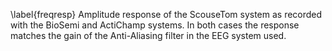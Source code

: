 \label{freqresp} Amplitude response of the ScouseTom system as recorded with the BioSemi and ActiChamp systems. In both cases the response matches the gain of the Anti-Aliasing filter in the EEG system used.